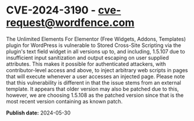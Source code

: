 # CVE-2024-3190 - cve-request@wordfence.com

The Unlimited Elements For Elementor (Free Widgets, Addons, Templates) plugin for WordPress is vulnerable to Stored Cross-Site Scripting via the plugin's text field widget in all versions up to, and including, 1.5.107 due to insufficient input sanitization and output escaping on user supplied attributes. This makes it possible for authenticated attackers, with contributor-level access and above, to inject arbitrary web scripts in pages that will execute whenever a user accesses an injected page. Please note that this vulnerability is different in that the issue stems from an external template. It appears that older version may also be patched due to this, however, we are choosing 1.5.108 as the patched version since that is the most recent version containing as known patch.

**Publish date:** 2024-05-30
